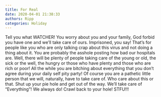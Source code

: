 ```yaml
---
title: For Real
date: 2020-04-01 21:38:33
authors: Ripp
categories: Holiday
---
```


 Tell you what WATCHER!  You worry about you and your family, God forbid you have one and we’ll take care of ours. Imprisoned, you say!  That’s for people like you who are only talking crap about this virus and not doing a thing about it. You are probably the asshole posting how bad our hospitals are. Well, there will be plenty of people taking care of the young or old, the sick or the well, the hungry or those who have plenty and those who are rich or poor!  All the while you are bitching about everything that you don’t agree during your daily self pity party!  Of course you are a pathetic little person that we will, naturally, have to take care of.  Who care about this or that. Shut up your pie hole and get out of the way. We’ll take care of “Everything”!  We always do!  Crawl back to your hole! STFU!!!